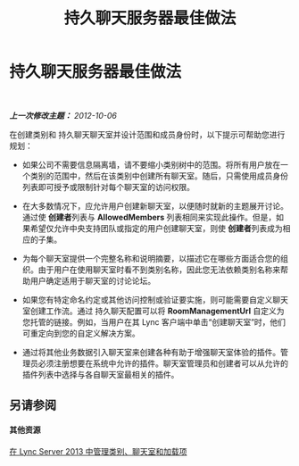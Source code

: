 ﻿---
title: 持久聊天服务器最佳做法
TOCTitle: 持久聊天服务器最佳做法
ms:assetid: dc18e7f7-599b-4d32-abf7-cd9e691426a2
ms:mtpsurl: https://technet.microsoft.com/zh-cn/library/Gg398970(v=OCS.15)
ms:contentKeyID: 49314447
ms.date: 05/19/2016
mtps_version: v=OCS.15
ms.translationtype: HT
---

# 持久聊天服务器最佳做法

 

_**上一次修改主题：** 2012-10-06_

在创建类别和 持久聊天聊天室并设计范围和成员身份时，以下提示可帮助您进行规划：

  - 如果公司不需要信息隔离墙，请不要缩小类别树中的范围。将所有用户放在一个类别的范围中，然后在该类别中创建所有聊天室。随后，只需使用成员身份列表即可授予或限制针对每个聊天室的访问权限。

  - 在大多数情况下，应允许用户创建新聊天室，以便随时就新的主题展开讨论。通过使 **创建者**列表与 **AllowedMembers** 列表相同来实现此操作。但是，如果希望仅允许中央支持团队或指定的用户创建聊天室，则使 **创建者**列表成为相应的子集。

  - 为每个聊天室提供一个完整名称和说明摘要，以描述它在哪些方面适合您的组织。由于用户在使用聊天室时看不到类别名称，因此您无法依赖类别名称来帮助用户确定适用于聊天室的讨论论坛。

  - 如果您有特定命名约定或其他访问控制或验证要实施，则可能需要自定义聊天室创建工作流。通过 持久聊天配置可以将 **RoomManagementUrl** 自定义为您托管的链接。例如，当用户在其 Lync 客户端中单击“创建聊天室”时，他们可重定向到您的自定义解决方案。

  - 通过将其他业务数据引入聊天室来创建各种有助于增强聊天室体验的插件。管理员必须注册想要在系统中允许的插件。聊天室管理员和创建者可以从允许的插件列表中选择与各自聊天室最相关的插件。

## 另请参阅

#### 其他资源

[在 Lync Server 2013 中管理类别、聊天室和加载项](lync-server-2013-managing-categories-rooms-and-add-ins.md)

